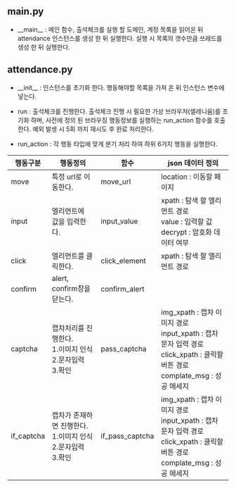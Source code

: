 ## main.py
- \_\_main\_\_ : 메인 함수, 출석체크를 실행 할 도메인, 계정 목록을 읽어온 뒤 attendance 인스턴스를 생성 한 뒤 실행한다. 실행 시 목록의 갯수만큼 쓰레드를 생성 한 뒤 실행한다.
## attendance.py
- \_\_init\_\_ : 인스턴스를 초기화 한다. 행동해야할 목록을 가져 온 뒤 인스턴스 변수에 넣는다.

- run : 출석체크를 진행한다. 출석체크 진행 시 필요한 가상 브라우저(셀레니움)를 초기화 하며, 사전에 정의 된 브라우징 행동정보를 실행하는 run_action 함수를 호출한다. 예외 발생 시 5회 까지 재시도 후 완료 처리한다.

- run_action : 각 행동 타입에 맞게 분기 처리 하여 하위 6가지 행동을 실행한다.

| 행동구분       | 행동정의                                         | 함수              | json 데이터 정의                                                                                            |
| ---------- | -------------------------------------------- | --------------- | ------------------------------------------------------------------------------------------------------ |
| move       | 특정 url로 이동한다.                                | move_url        | location : 이동할 페이지                                                                                     |
| input      | 엘리먼트에<br>값을 입력한다.                            | input_value     | xpath : 탐색 할 엘리먼트 경로<br>value : 입력할 값<br>decrypt : 암호화 데이터 여부                                          |
| click      | 엘리먼트를 클릭한다.                                  | click_element   | xpath : 탐색 할 엘리먼트 경로                                                                                   |
| confirm    | alert, confirm창을 닫는다.                        | confirm_alert   |                                                                                                        |
| captcha    | 캡차처리를 진행한다.<br>1.이미지 인식<br>2.문자입력<br>3.확인    | pass_captcha    | img_xpath : 캡차 이미지 경로<br>input_xpath : 캡차 문자 입력 경로<br>click_xpath : 클릭할 버튼 경로<br>complate_msg : 성공 메세지 |
| if_captcha | 캡차가 존재하면 진행한다.<br>1.이미지 인식<br>2.문자입력<br>3.확인 | if_pass_captcha | img_xpath : 캡차 이미지 경로<br>input_xpath : 캡차 문자 입력 경로<br>click_xpath : 클릭할 버튼 경로<br>complate_msg : 성공 메세지 |
